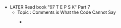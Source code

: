 - LATER  Read book "97 T E P S K" Part 7
	- Topic : Comments is What the Code Cannot Say
		- ```apl
		  ```